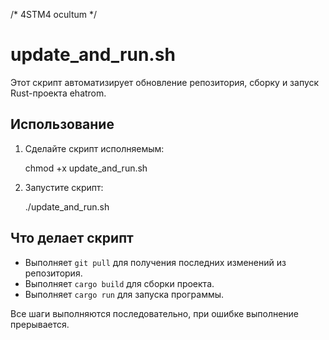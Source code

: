 /*
  4STM4
  ocultum
*/
# update_and_run.sh

Этот скрипт автоматизирует обновление репозитория, сборку и запуск Rust-проекта ehatrom.

## Использование

1. Сделайте скрипт исполняемым:
   
   chmod +x update_and_run.sh

2. Запустите скрипт:
   
   ./update_and_run.sh

## Что делает скрипт
- Выполняет `git pull` для получения последних изменений из репозитория.
- Выполняет `cargo build` для сборки проекта.
- Выполняет `cargo run` для запуска программы.

Все шаги выполняются последовательно, при ошибке выполнение прерывается.
